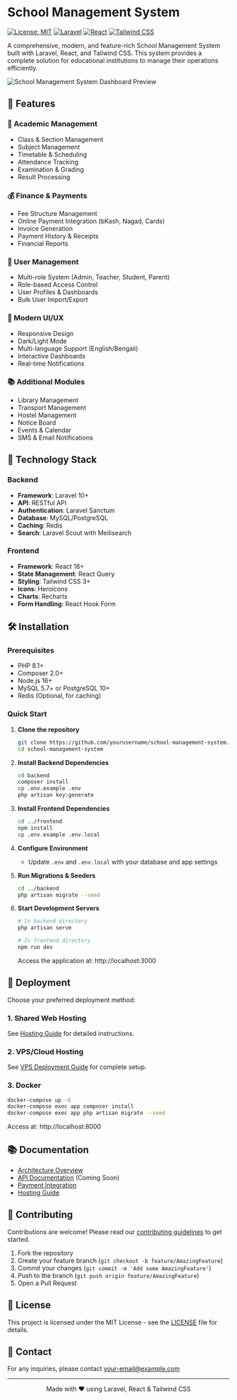 # School Management System

[![License: MIT](https://img.shields.io/badge/License-MIT-yellow.svg)](https://opensource.org/licenses/MIT)
[![Laravel](https://img.shields.io/badge/Laravel-10.x-FF2D20?logo=laravel&logoColor=white)](https://laravel.com/)
[![React](https://img.shields.io/badge/React-18.x-61DAFB?logo=react&logoColor=white)](https://reactjs.org/)
[![Tailwind CSS](https://img.shields.io/badge/Tailwind_CSS-3.x-06B6D4?logo=tailwind-css&logoColor=white)](https://tailwindcss.com/)

A comprehensive, modern, and feature-rich School Management System built with Laravel, React, and Tailwind CSS. This system provides a complete solution for educational institutions to manage their operations efficiently.

![School Management System Dashboard Preview](https://via.placeholder.com/1200x600/4F46E5/FFFFFF?text=School+Management+System+Dashboard)

## 🌟 Features

### 🏫 Academic Management
- Class & Section Management
- Subject Management
- Timetable & Scheduling
- Attendance Tracking
- Examination & Grading
- Result Processing

### 💰 Finance & Payments
- Fee Structure Management
- Online Payment Integration (bKash, Nagad, Cards)
- Invoice Generation
- Payment History & Receipts
- Financial Reports

### 👥 User Management
- Multi-role System (Admin, Teacher, Student, Parent)
- Role-based Access Control
- User Profiles & Dashboards
- Bulk User Import/Export

### 📱 Modern UI/UX
- Responsive Design
- Dark/Light Mode
- Multi-language Support (English/Bengali)
- Interactive Dashboards
- Real-time Notifications

### 📚 Additional Modules
- Library Management
- Transport Management
- Hostel Management
- Notice Board
- Events & Calendar
- SMS & Email Notifications

## 🚀 Technology Stack

### Backend
- **Framework**: Laravel 10+
- **API**: RESTful API
- **Authentication**: Laravel Sanctum
- **Database**: MySQL/PostgreSQL
- **Caching**: Redis
- **Search**: Laravel Scout with Meilisearch

### Frontend
- **Framework**: React 18+
- **State Management**: React Query
- **Styling**: Tailwind CSS 3+
- **Icons**: Heroicons
- **Charts**: Recharts
- **Form Handling**: React Hook Form

## 🛠️ Installation

### Prerequisites
- PHP 8.1+
- Composer 2.0+
- Node.js 16+
- MySQL 5.7+ or PostgreSQL 10+
- Redis (Optional, for caching)

### Quick Start

1. **Clone the repository**
   ```bash
   git clone https://github.com/yourusername/school-management-system.git
   cd school-management-system
   ```

2. **Install Backend Dependencies**
   ```bash
   cd backend
   composer install
   cp .env.example .env
   php artisan key:generate
   ```

3. **Install Frontend Dependencies**
   ```bash
   cd ../frontend
   npm install
   cp .env.example .env.local
   ```

4. **Configure Environment**
   - Update `.env` and `.env.local` with your database and app settings

5. **Run Migrations & Seeders**
   ```bash
   cd ../backend
   php artisan migrate --seed
   ```

6. **Start Development Servers**
   ```bash
   # In backend directory
   php artisan serve
   
   # In frontend directory
   npm run dev
   ```

   Access the application at: http://localhost:3000

## 🚀 Deployment

Choose your preferred deployment method:

### 1. Shared Web Hosting
See [Hosting Guide](hosting-architecture.md#2-web-hosting-deployment-eg-hostinger-bluehost-siteground) for detailed instructions.

### 2. VPS/Cloud Hosting
See [VPS Deployment Guide](hosting-architecture.md#3-vpscloud-hosting-eg-aws-digitalocean-linode) for complete setup.

### 3. Docker
```bash
docker-compose up -d
docker-compose exec app composer install
docker-compose exec app php artisan migrate --seed
```
Access at: http://localhost:8000

## 📚 Documentation

- [Architecture Overview](architecture-plan.md)
- [API Documentation](docs/API.md) (Coming Soon)
- [Payment Integration](payment-integration-prompt.md)
- [Hosting Guide](hosting-architecture.md)

## 🤝 Contributing

Contributions are welcome! Please read our [contributing guidelines](CONTRIBUTING.md) to get started.

1. Fork the repository
2. Create your feature branch (`git checkout -b feature/AmazingFeature`)
3. Commit your changes (`git commit -m 'Add some AmazingFeature'`)
4. Push to the branch (`git push origin feature/AmazingFeature`)
5. Open a Pull Request

## 📄 License

This project is licensed under the MIT License - see the [LICENSE](LICENSE) file for details.

## 📧 Contact

For any inquiries, please contact [your-email@example.com](mailto:your-email@example.com)

---

<div align="center">
  Made with ❤️ using Laravel, React & Tailwind CSS
</div>
